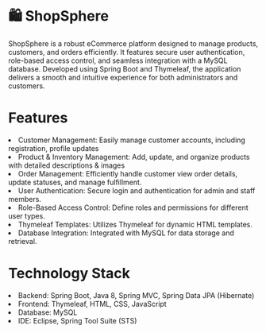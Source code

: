 <h1>🛍️ ShopSphere </h1>
<p>ShopSphere is a robust eCommerce platform designed to manage products, customers, and orders efficiently. It features secure user authentication, role-based access control, and seamless integration with a MySQL database. Developed using Spring Boot and Thymeleaf, the application delivers a smooth and intuitive experience for both administrators and customers.</p>

<h1> Features </h1>
<li>Customer Management: Easily manage customer accounts, including registration, profile updates</li>
<li>Product & Inventory Management: Add, update, and organize products with detailed descriptions & images</li>
<li>Order Management: Efficiently handle customer view order details, update statuses, and manage fulfillment.</li>
<li>User Authentication: Secure login and authentication for admin and staff members.</li>
<li>Role-Based Access Control: Define roles and permissions for different user types.</li>
<li>Thymeleaf Templates: Utilizes Thymeleaf for dynamic HTML templates.</li>
<li>Database Integration: Integrated with MySQL for data storage and retrieval.</li>

<h1> Technology Stack </h1>
<li> Backend: Spring Boot, Java 8, Spring MVC, Spring Data JPA (Hibernate) </li>
<li> Frontend: Thymeleaf, HTML, CSS, JavaScript </li>
<li> Database: MySQL </li>
<li> IDE: Eclipse, Spring Tool Suite (STS) </li>
